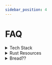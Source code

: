 ```yaml
---
sidebar_position: 4
---
```

# FAQ


<details><summary>Tech Stack</summary>
First, for the Wayland Compositor, which will allow us to add a lot of awesome features, we will use Rust and more specifically the Smithay lib. Meanwhile for the UI toolkit we'll use Rust with an easy and extensible UI library named egui

Second of all, we might use other languages, such as C++ with their respective GUI libraries (for C++ it's Qt or Raylib... there are a lot of other options).

And, finally, we all need to keep in mind, that there is no "one-fits-all solution": every action needs a tool to perform it. And those tools can be different. So wait for more news regarding the tech stack. We will surely inform you of any updates on our Discord server.
</details>

<details><summary>Rust Resources</summary>
Here are some amazing sites to get started on rust!

Rust Book: https://doc.rust-lang.org/book/

Some rust Youtube videos: 
- https://youtu.be/br3GIIQeefY
- https://youtu.be/iU21KZ4i6bU
- https://youtu.be/5C_HPTJg5ek 
- https://youtu.be/ygL_xcavzQ4
  
Some rust Youtube playlists:
- https://youtube.com/playlist?list=PLai5B987bZ9CoVR-QEIN9foz4QCJ0H2Y8
</details>

<details><summary>Bread??</summary>
In the AvdanOS Community Discord Server bread is a big, big meme. We currently have a thread dedicated to bread! 🍞👍
</details>

